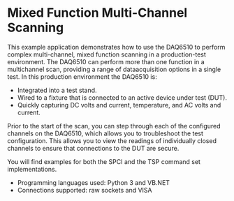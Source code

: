 
# Mixed Function Multi-Channel Scanning

This example application demonstrates how to use the DAQ6510 to perform complex multi-channel,
mixed function scanning in a production-test environment.
The DAQ6510 can perform more than one function in a multichannel scan, providing a range of dataacquisition
options in a single test.
In this production environment the DAQ6510 is:

* Integrated into a test stand.
* Wired to a fixture that is connected to an active device under test (DUT).
* Quickly capturing DC volts and current, temperature, and AC volts and current.

Prior to the start of the scan, you can step through each of the configured channels on the DAQ6510,
which allows you to troubleshoot the test configuration. This allows you to view the readings of
individually closed channels to ensure that connections to the DUT are secure.

You will find examples for both the SPCI and the TSP command set implementations. 
* Programming languages used: Python 3 and VB.NET
* Connections supported: raw sockets and VISA 
